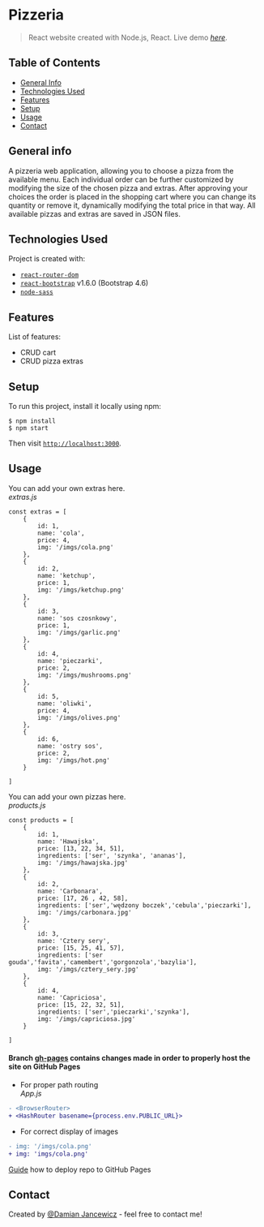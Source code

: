 # Pizzeria
> React website created with Node.js, React.
> Live demo [_here_](http://dilejt.github.io/pizzeria).

## Table of Contents
* [General Info](#general-information)
* [Technologies Used](#technologies-used)
* [Features](#features)
* [Setup](#setup)
* [Usage](#usage)
* [Contact](#contact)

## General info
A pizzeria web application, allowing you to choose a pizza from the available menu. Each individual order can be further customized by modifying the size of the chosen pizza and extras. After approving your choices the order is placed in the shopping cart where you can change its quantity or remove it, dynamically modifying the total price in that way. All available pizzas and extras are saved in JSON files.
	
## Technologies Used
Project is created with:
* [`react-router-dom`](https://www.npmjs.com/package/react-router-dom)
* [`react-bootstrap`](https://www.npmjs.com/package/react-bootstrap) v1.6.0 (Bootstrap 4.6)
* [`node-sass`](https://www.npmjs.com/package/node-sass)


## Features
List of features:
- CRUD cart
- CRUD pizza extras

	
## Setup
To run this project, install it locally using npm:

```
$ npm install
$ npm start
```

Then visit [`http://localhost:3000`](http://localhost:3000).


## Usage
You can add your own extras here.<br />
*extras.js*
```
const extras = [
    {
        id: 1,
        name: 'cola',
        price: 4,
        img: '/imgs/cola.png'
    },
    {
        id: 2,
        name: 'ketchup',
        price: 1,
        img: '/imgs/ketchup.png'
    },
    {
        id: 3,
        name: 'sos czosnkowy',
        price: 1,
        img: '/imgs/garlic.png'
    },
    {
        id: 4,
        name: 'pieczarki',
        price: 2,
        img: '/imgs/mushrooms.png'
    },
    {
        id: 5,
        name: 'oliwki',
        price: 4,
        img: '/imgs/olives.png'
    },
    {
        id: 6,
        name: 'ostry sos',
        price: 2,
        img: '/imgs/hot.png'
    }

]
```

You can add your own pizzas here.<br />
*products.js*
```
const products = [
    {
        id: 1,
        name: 'Hawajska',
        price: [13, 22, 34, 51],
        ingredients: ['ser', 'szynka', 'ananas'],
        img: '/imgs/hawajska.jpg'
    },
    {
        id: 2,
        name: 'Carbonara',
        price: [17, 26 , 42, 58],
        ingredients: ['ser','wędzony boczek','cebula','pieczarki'],
        img: '/imgs/carbonara.jpg'
    },
    {
        id: 3,
        name: 'Cztery sery',
        price: [15, 25, 41, 57],
        ingredients: ['ser gouda','favita','camembert','gorgonzola','bazylia'],
        img: '/imgs/cztery_sery.jpg'
    },
    {
        id: 4,
        name: 'Capriciosa',
        price: [15, 22, 32, 51],
        ingredients: ['ser','pieczarki','szynka'],
        img: '/imgs/capriciosa.jpg'
    }

]
```

#### Branch [gh-pages](https://github.com/dilejt/pizzeria/tree/gh-pages) contains changes made in order to properly host the site on GitHub Pages
- For proper path routing
<br />*App.js*
```diff
- <BrowserRouter>
+ <HashRouter basename={process.env.PUBLIC_URL}>
```

- For correct display of images
```diff
- img: '/imgs/cola.png'
+ img: 'imgs/cola.png'
```
[Guide](https://dev.to/yuribenjamin/how-to-deploy-react-app-in-github-pages-2a1f) how to deploy repo to GitHub Pages
## Contact
Created by [@Damian Jancewicz](https://www.linkedin.com/in/damian-jancewicz/) - feel free to contact me!
